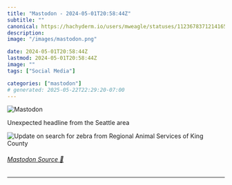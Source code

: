 ```yaml
---
title: "Mastodon - 2024-05-01T20:58:44Z"
subtitle: ""
canonical: https://hachyderm.io/users/mweagle/statuses/112367837121416514
description:
image: "/images/mastodon.png"

date: 2024-05-01T20:58:44Z
lastmod: 2024-05-01T20:58:44Z
image: ""
tags: ["Social Media"]

categories: ["mastodon"]
# generated: 2025-05-22T22:29:20-07:00
---
```

![Mastodon](/images/mastodon.png)

<p>Unexpected headline from the Seattle area</p>

![Update on search for zebra from Regional
Animal Services of King County](461d9f0641021a78.png)

###### [Mastodon Source 🐘](https://hachyderm.io/@mweagle/112367837121416514)

___

